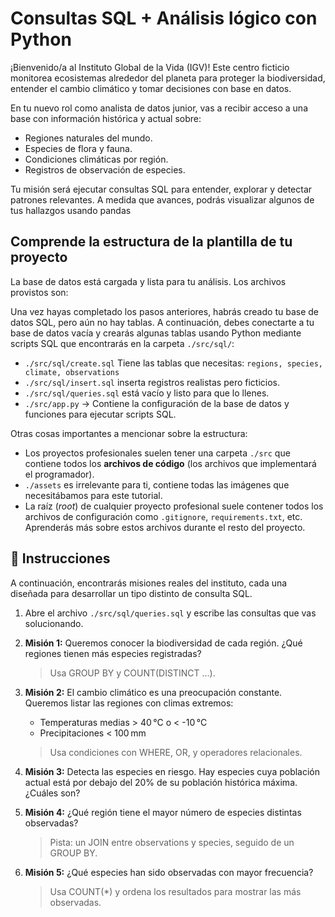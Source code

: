 # Consultas SQL + Análisis lógico con Python

¡Bienvenido/a al Instituto Global de la Vida (IGV)! Este centro ficticio monitorea ecosistemas alrededor del planeta para proteger la biodiversidad, entender el cambio climático y tomar decisiones con base en datos.

En tu nuevo rol como analista de datos junior, vas a recibir acceso a una base con información histórica y actual sobre:

- Regiones naturales del mundo.
- Especies de flora y fauna.
- Condiciones climáticas por región.
- Registros de observación de especies.

Tu misión será ejecutar consultas SQL para entender, explorar y detectar patrones relevantes. A medida que avances, podrás visualizar algunos de tus hallazgos usando pandas


## Comprende la estructura de la plantilla de tu proyecto

La base de datos está cargada y lista para tu análisis. Los archivos provistos son:

Una vez hayas completado los pasos anteriores, habrás creado tu base de datos SQL, pero aún no hay tablas. A continuación, debes conectarte a tu base de datos vacía y crearás algunas tablas usando Python mediante scripts SQL que encontrarás en la carpeta `./src/sql/`:

- `./src/sql/create.sql` Tiene las tablas que necesitas: `regions, species, climate, observations`
- `./src/sql/insert.sql` inserta registros realistas pero ficticios.
- `./src/sql/queries.sql` está vacío y listo para que lo llenes.
- `./src/app.py` → Contiene la configuración de la base de datos y funciones para ejecutar scripts SQL.

Otras cosas importantes a mencionar sobre la estructura:

- Los proyectos profesionales suelen tener una carpeta `./src` que contiene todos los **archivos de código** (los archivos que implementará el programador).
- `./assets` es irrelevante para ti, contiene todas las imágenes que necesitábamos para este tutorial.
- La raíz (*root*) de cualquier proyecto profesional suele contener todos los archivos de configuración como `.gitignore`, `requirements.txt`, etc. Aprenderás más sobre estos archivos durante el resto del proyecto.


## 📝 Instrucciones

A continuación, encontrarás misiones reales del instituto, cada una diseñada para desarrollar un tipo distinto de consulta SQL.

1. Abre el archivo `./src/sql/queries.sql` y escribe las consultas que vas solucionando.

2. **Misión 1:** Queremos conocer la biodiversidad de cada región. ¿Qué regiones tienen más especies registradas?

    > Usa GROUP BY y COUNT(DISTINCT ...).

3. **Misión 2:** El cambio climático es una preocupación constante. Queremos listar las regiones con climas extremos:

    - Temperaturas medias > 40 °C o < -10 °C
    - Precipitaciones < 100 mm

    > Usa condiciones con WHERE, OR, y operadores relacionales.

4. **Misión 3:** Detecta las especies en riesgo. Hay especies cuya población actual está por debajo del 20% de su población histórica máxima. ¿Cuáles son?

5. **Misión 4:** ¿Qué región tiene el mayor número de especies distintas observadas?

    > Pista: un JOIN entre observations y species, seguido de un GROUP BY.

6. **Misión 5:** ¿Qué especies han sido observadas con mayor frecuencia?

    > Usa COUNT(*) y ordena los resultados para mostrar las más observadas.
<!-- 
🌐 Misión Abierta: Consulta libre
Usando tu curiosidad como analista, escribe una consulta que te parezca interesante. Algunas ideas:

¿Qué especies están presentes en más de una región?

¿Cuál es la temperatura promedio de cada región?

¿Cuántas observaciones hay por mes? -->

<!-- 1. Vamos a trabajr en el archivo dentro de la carpeta `src` llamado `./src/app.py`.

> NOTA: Este archivo contendrá la mayor parte del código de tu aplicación, así como la conexión a la base de datos y las consultas a la base de datos.

2. Crea una base de datos PostgreSQL tal y como se indica en la guia.

3. En tu `app.py`, programa la conexión con tu base de datos.

> NOTA: Puedes tratar de reutilizar la función de Python `connect` anteriormente facilitada.

4. Crea las tablas indicadas en `./src/sql/create.sql`.

5. Inserta los datos indicados de `./src/sql/insert.sql` en las tablas creadas en el punto anterior.

6. Usa Pandas para imprimir una de las tablas como DataFrame usando la función `read_sql` de esta librería.

-->

